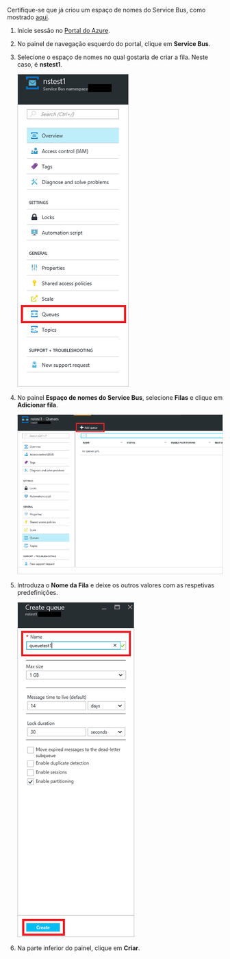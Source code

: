 Certifique-se que já criou um espaço de nomes do Service Bus, como mostrado [aqui][namespace-how-to].

1. Inicie sessão no [Portal do Azure][azure-portal].

2. No painel de navegação esquerdo do portal, clique em **Service Bus**.

3. Selecione o espaço de nomes no qual gostaria de criar a fila. Neste caso, é **nstest1**.

    ![Criar uma fila][createqueue1]

4. No painel **Espaço de nomes do Service Bus**, selecione **Filas** e clique em **Adicionar fila**.

    ![Selecionar Filas][createqueue2]

5. Introduza o **Nome da Fila** e deixe os outros valores com as respetivas predefinições.

    ![Selecionar Novo][createqueue3]

7. Na parte inferior do painel, clique em **Criar**.

[createqueue1]: ./media/service-bus-create-queue-portal/create-queue1.png
[createqueue2]: ./media/service-bus-create-queue-portal/create-queue2.png
[createqueue3]: ./media/service-bus-create-queue-portal/create-queue3.png

[namespace-how-to]: ../articles/service-bus/service-bus-create-namespace-portal.md
[azure-portal]: https://portal.azure.com


<!--HONumber=sep16_HO1-->


